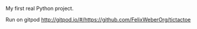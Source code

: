 My first real Python project.

Run on gitpod http://gitpod.io/#/https://github.com/FelixWeberOrg/tictactoe
